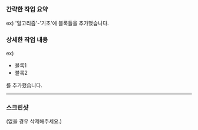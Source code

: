 ### **간략한 작업 요약**
ex) '알고리즘'-'기초'에 블록들을 추가했습니다.

### **상세한 작업 내용**
ex)
* 블록1
* 블록2

를 추가했습니다.

***
### **스크린샷**
(없을 경우 삭제해주세요.)